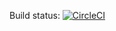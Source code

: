 Build status: [![CircleCI](https://circleci.com/gh/Fjoggs/shopping.svg?style=svg)](https://circleci.com/gh/Fjoggs/shopping)
